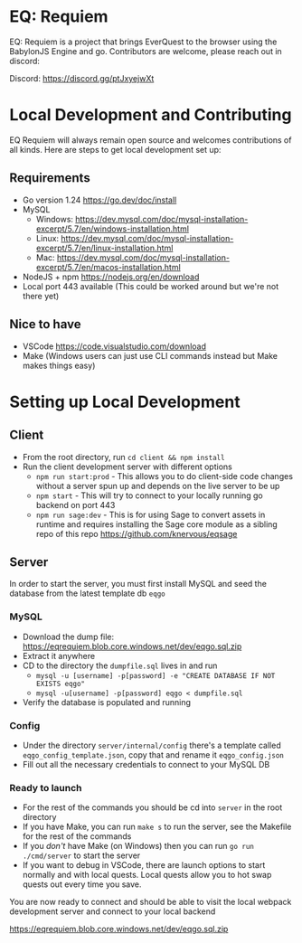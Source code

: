 # EQ: Requiem

EQ: Requiem is a project that brings EverQuest to the browser using the BabylonJS Engine and go. Contributors are welcome, please reach out in discord:

Discord: https://discord.gg/ptJxyejwXt


# Local Development and Contributing

EQ Requiem will always remain open source and welcomes contributions of all kinds. Here are steps to get local development set up:

## Requirements

- Go version 1.24 https://go.dev/doc/install
- MySQL
  - Windows: https://dev.mysql.com/doc/mysql-installation-excerpt/5.7/en/windows-installation.html
  - Linux: https://dev.mysql.com/doc/mysql-installation-excerpt/5.7/en/linux-installation.html
  - Mac: https://dev.mysql.com/doc/mysql-installation-excerpt/5.7/en/macos-installation.html
- NodeJS + npm https://nodejs.org/en/download
- Local port 443 available (This could be worked around but we're not there yet)

## Nice to have

- VSCode https://code.visualstudio.com/download
- Make (Windows users can just use CLI commands instead but Make makes things easy)

# Setting up Local Development

## Client

- From the root directory, run `cd client && npm install`
- Run the client development server with different options
  - `npm run start:prod` - This allows you to do client-side code changes without a server spun up and depends on the live server to be up
  - `npm start` - This will try to connect to your locally running go backend on port 443
  - `npm run sage:dev` - This is for using Sage to convert assets in runtime and requires installing the Sage core module as a sibling repo of this repo https://github.com/knervous/eqsage

## Server

In order to start the server, you must first install MySQL and seed the database from the latest template db `eqgo`

### MySQL

- Download the dump file: https://eqrequiem.blob.core.windows.net/dev/eqgo.sql.zip
- Extract it anywhere
- CD to the directory the `dumpfile.sql` lives in and run 
  - `mysql -u [username] -p[password] -e "CREATE DATABASE IF NOT EXISTS eqgo"`
  - `mysql -u[username] -p[password] eqgo < dumpfile.sql`
- Verify the database is populated and running
  

### Config
- Under the directory `server/internal/config` there's a template called `eqgo_config_template.json`, copy that and rename it `eqgo_config.json`
- Fill out all the necessary credentials to connect to your MySQL DB

### Ready to launch
- For the rest of the commands you should be cd into `server` in the root directory
- If you have Make, you can run `make s` to run the server, see the Makefile for the rest of the commands
- If you *don't* have Make (on Windows) then you can run `go run ./cmd/server` to start the server
- If you want to debug in VSCode, there are launch options to start normally and with local quests. Local quests allow you to hot swap quests out every time you save.

You are now ready to connect and should be able to visit the local webpack development server and connect to your local backend

https://eqrequiem.blob.core.windows.net/dev/eqgo.sql.zip
